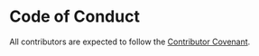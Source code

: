 # Code of Conduct

All contributors are expected to follow the [Contributor Covenant](https://www.contributor-covenant.org/version/2/1/code_of_conduct/).
